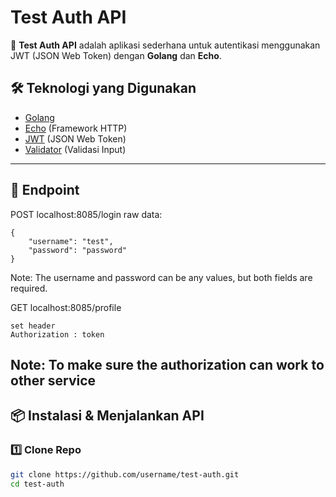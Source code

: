 # Test Auth API

🚀 **Test Auth API** adalah aplikasi sederhana untuk autentikasi menggunakan JWT (JSON Web Token) dengan **Golang** dan **Echo**.

## 🛠 Teknologi yang Digunakan

- [Golang](https://go.dev/)
- [Echo](https://echo.labstack.com/) (Framework HTTP)
- [JWT](https://jwt.io/) (JSON Web Token)
- [Validator](https://github.com/go-playground/validator) (Validasi Input)

---

## 📌 **Endpoint**
POST localhost:8085/login
raw data:
```
{
    "username": "test",
    "password": "password"
}
```
Note: The username and password can be any values, but both fields are required.

GET localhost:8085/profile
```
set header
Authorization : token
```
Note: To make sure the authorization can work to other service
---

## 📦 **Instalasi & Menjalankan API**

### 1️⃣ Clone Repo
```sh
git clone https://github.com/username/test-auth.git
cd test-auth
